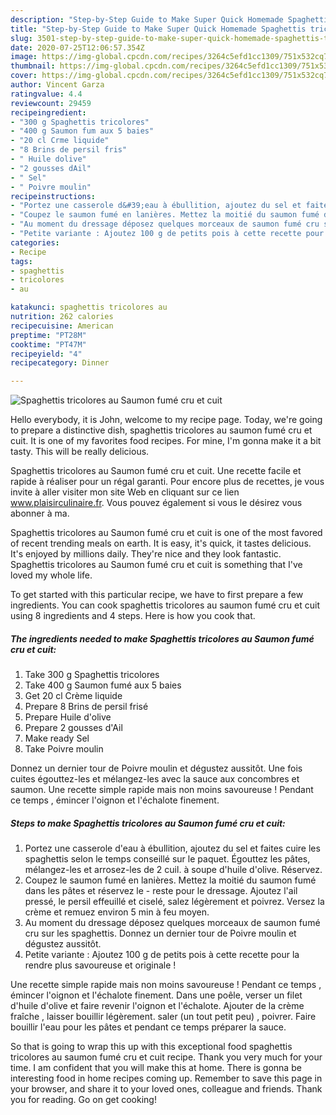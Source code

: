 ```yaml
---
description: "Step-by-Step Guide to Make Super Quick Homemade Spaghettis tricolores au Saumon fumé cru et cuit"
title: "Step-by-Step Guide to Make Super Quick Homemade Spaghettis tricolores au Saumon fumé cru et cuit"
slug: 3501-step-by-step-guide-to-make-super-quick-homemade-spaghettis-tricolores-au-saumon-fume-cru-et-cuit
date: 2020-07-25T12:06:57.354Z
image: https://img-global.cpcdn.com/recipes/3264c5efd1cc1309/751x532cq70/spaghettis-tricolores-au-saumon-fume-cru-et-cuit-photo-principale-de-la-recette.jpg
thumbnail: https://img-global.cpcdn.com/recipes/3264c5efd1cc1309/751x532cq70/spaghettis-tricolores-au-saumon-fume-cru-et-cuit-photo-principale-de-la-recette.jpg
cover: https://img-global.cpcdn.com/recipes/3264c5efd1cc1309/751x532cq70/spaghettis-tricolores-au-saumon-fume-cru-et-cuit-photo-principale-de-la-recette.jpg
author: Vincent Garza
ratingvalue: 4.4
reviewcount: 29459
recipeingredient:
- "300 g Spaghettis tricolores"
- "400 g Saumon fum aux 5 baies"
- "20 cl Crme liquide"
- "8 Brins de persil fris"
- " Huile dolive"
- "2 gousses dAil"
- " Sel"
- " Poivre moulin"
recipeinstructions:
- "Portez une casserole d&#39;eau à ébullition, ajoutez du sel et faites cuire les spaghettis selon le temps conseillé sur le paquet. Égouttez les pâtes, mélangez-les et arrosez-les de 2 cuil. à soupe d&#39;huile d&#39;olive. Réservez."
- "Coupez le saumon fumé en lanières. Mettez la moitié du saumon fumé dans les pâtes et réservez le reste pour le dressage. Ajoutez l&#39;ail pressé, le persil effeuillé et ciselé, salez légèrement et poivrez. Versez la crème et remuez environ 5 min à feu moyen."
- "Au moment du dressage déposez quelques morceaux de saumon fumé cru sur les spaghettis. Donnez un dernier tour de Poivre moulin et dégustez aussitôt."
- "Petite variante : Ajoutez 100 g de petits pois à cette recette pour la rendre plus savoureuse et originale !"
categories:
- Recipe
tags:
- spaghettis
- tricolores
- au

katakunci: spaghettis tricolores au 
nutrition: 262 calories
recipecuisine: American
preptime: "PT28M"
cooktime: "PT47M"
recipeyield: "4"
recipecategory: Dinner

---
```



![Spaghettis tricolores au Saumon fumé cru et cuit](https://img-global.cpcdn.com/recipes/3264c5efd1cc1309/751x532cq70/spaghettis-tricolores-au-saumon-fume-cru-et-cuit-photo-principale-de-la-recette.jpg)

Hello everybody, it is John, welcome to my recipe page. Today, we're going to prepare a distinctive dish, spaghettis tricolores au saumon fumé cru et cuit. It is one of my favorites food recipes. For mine, I'm gonna make it a bit tasty. This will be really delicious.

Spaghettis tricolores au Saumon fumé cru et cuit. Une recette facile et rapide à réaliser pour un régal garanti. Pour encore plus de recettes, je vous invite à aller visiter mon site Web en cliquant sur ce lien www.plaisirculinaire.fr. Vous pouvez également si vous le désirez vous abonner à ma.

Spaghettis tricolores au Saumon fumé cru et cuit is one of the most favored of recent trending meals on earth. It is easy, it's quick, it tastes delicious. It's enjoyed by millions daily. They're nice and they look fantastic. Spaghettis tricolores au Saumon fumé cru et cuit is something that I've loved my whole life.


To get started with this particular recipe, we have to first prepare a few ingredients. You can cook spaghettis tricolores au saumon fumé cru et cuit using 8 ingredients and 4 steps. Here is how you cook that.

<!--inarticleads1-->

##### The ingredients needed to make Spaghettis tricolores au Saumon fumé cru et cuit:

1. Take 300 g Spaghettis tricolores
1. Take 400 g Saumon fumé aux 5 baies
1. Get 20 cl Crème liquide
1. Prepare 8 Brins de persil frisé
1. Prepare  Huile d&#39;olive
1. Prepare 2 gousses d&#39;Ail
1. Make ready  Sel
1. Take  Poivre moulin


Donnez un dernier tour de Poivre moulin et dégustez aussitôt. Une fois cuites égouttez-les et mélangez-les avec la sauce aux concombres et saumon. Une recette simple rapide mais non moins savoureuse ! Pendant ce temps , émincer l&#39;oignon et l&#39;échalote finement. 

<!--inarticleads2-->

##### Steps to make Spaghettis tricolores au Saumon fumé cru et cuit:

1. Portez une casserole d&#39;eau à ébullition, ajoutez du sel et faites cuire les spaghettis selon le temps conseillé sur le paquet. Égouttez les pâtes, mélangez-les et arrosez-les de 2 cuil. à soupe d&#39;huile d&#39;olive. Réservez.
1. Coupez le saumon fumé en lanières. Mettez la moitié du saumon fumé dans les pâtes et réservez le - reste pour le dressage. Ajoutez l&#39;ail pressé, le persil effeuillé et ciselé, salez légèrement et poivrez. Versez la crème et remuez environ 5 min à feu moyen.
1. Au moment du dressage déposez quelques morceaux de saumon fumé cru sur les spaghettis. Donnez un dernier tour de Poivre moulin et dégustez aussitôt.
1. Petite variante : Ajoutez 100 g de petits pois à cette recette pour la rendre plus savoureuse et originale !


Une recette simple rapide mais non moins savoureuse ! Pendant ce temps , émincer l&#39;oignon et l&#39;échalote finement. Dans une poêle, verser un filet d&#39;huile d&#39;olive et faire revenir l&#39;oignon et l&#39;échalote. Ajouter de la crème fraîche , laisser bouillir légèrement. saler (un tout petit peu) , poivrer. Faire bouillir l&#39;eau pour les pâtes et pendant ce temps préparer la sauce. 

So that is going to wrap this up with this exceptional food spaghettis tricolores au saumon fumé cru et cuit recipe. Thank you very much for your time. I am confident that you will make this at home. There is gonna be interesting food in home recipes coming up. Remember to save this page in your browser, and share it to your loved ones, colleague and friends. Thank you for reading. Go on get cooking!
